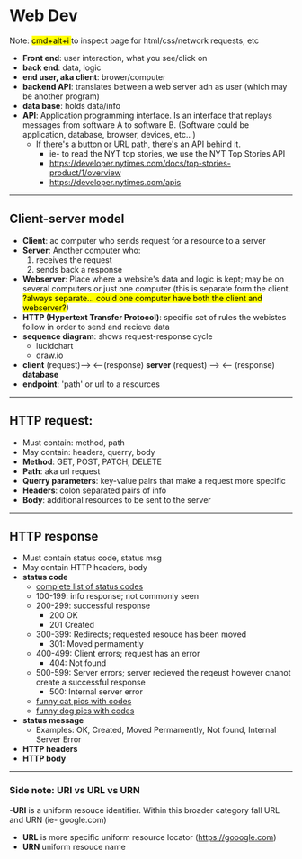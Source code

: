 # Web Dev
Note: <mark> cmd+alt+i </mark>to inspect page for html/css/network requests, etc
- **Front end**: user interaction, what you see/click on
- **back end**: data, logic
- **end user, aka client**: brower/computer
- **backend API**: translates between a web server adn as user (which may be another program)
- **data base**: holds data/info
- **API**: Application programming interface. Is an interface that replays messages from software A to software B.  (Software could be application, database, browser, devices, etc.. )
  - If there's a button or URL path, there's an API behind it. 
    - ie- to read the NYT top stories, we use the NYT Top Stories API
    - https://developer.nytimes.com/docs/top-stories-product/1/overview
    - https://developer.nytimes.com/apis
---
## Client-server model
- **Client**: ac computer who sends request for a resource to a server  
- **Server**: Another computer who:
   1. receives the request 
   2. sends back a response
- **Webserver**: Place where a website's data and logic is kept; may be on several computers or just one computer (this is separate form the client. <mark> ?always separate... could one computer have both the client and webserver?</mark>)
- **HTTP (Hypertext Transfer Protocol)**: specific set of rules the webistes follow in order to send and recieve data
- **sequence diagram**: shows request-response cycle
  - lucidchart
  - draw.io
- **client** (request)--> <--(response) **server** (request) --> <-- (response) **database**
- **endpoint**: 'path' or url to a resources
---

## HTTP request: 
- Must contain: method, path
- May contain: headers, querry, body
- **Method**: GET, POST, PATCH, DELETE
- **Path**: aka url request
- **Querry parameters**: key-value pairs that make a request more specific 
- **Headers**: colon separated pairs of info
- **Body**: additional resources to be sent to the server
---
## HTTP response
- Must contain status code, status msg
- May contain HTTP headers, body
- **status code**
  - [complete list of status codes](https://developer.mozilla.org/en-US/docs/Web/HTTP/Status)
  - 100-199: info response; not commonly seen
  - 200-299: successful response
    - 200 OK
    - 201 Created
  - 300-399: Redirects; requested resouce has been moved
    - 301: Moved permamently
  - 400-499: Client errors; request has an error
    - 404: Not found
  - 500-599: Server errors; server recieved the reqeust however cnanot create a successful response
    - 500: Internal server error
  - [funny cat pics with codes](http.cat)  
  - [funny dog pics with codes](httpstatus.dogs.com)
- **status message** 
  - Examples: OK, Created, Moved Permamently, Not found, Internal Server Error
- **HTTP headers**
- **HTTP body**
---
### Side note: URI vs URL vs URN
-**URI** is a uniform resouce identifier.  Within this broader category fall URL and URN (ie- google.com)
   - **URL** is more specific uniform resource locator (https://gooogle.com)
   - **URN** uniform resouce name 


